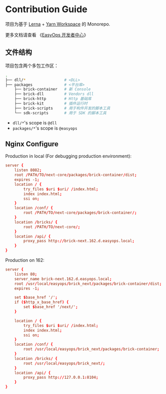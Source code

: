 # Contribution Guide

项目为基于 [Lerna] + [Yarn Workspace] 的 Monorepo.

更多文档请查看 《[EasyOps 开发者中心](http://docs.developers.easyops.cn/)》

## 文件结构

项目包含两个多包工作区：

```bash
.
├── dll/*                 # <DLL>
├── packages              # <平台库>
    ├── brick-container   # 新 Console
    ├── brick-dll         # Vendors dll
    ├── brick-http        # Http 基础库
    ├── brick-kit         # 插件运行时
    ├── brick-scripts     # 用于构件开发的脚本工具
    └── sdk-scripts       # 用于 SDK 的脚本工具
```

- `dll/*`'s scope is `@dll`
- `packages/*`'s scope is `@easyops`

## Nginx Configure

Production in local (For debugging production environment):

```conf
server {
    listen 8082;
    root /PATH/TO/next-core/packages/brick-container/dist;
    expires -1;
    location / {
        try_files $uri $uri/ /index.html;
        index index.html;
        ssi on;
    }
    location /conf/ {
        root /PATH/TO/next-core/packages/brick-container/;
    }
    location /bricks/ {
        root /PATH/TO/next-core/;
    }
    location /api/ {
        proxy_pass http://brick-next.162.d.easyops.local;
    }
}
```

Production on 162:

```conf
server {
    listen 80;
    server_name brick-next.162.d.easyops.local;
    root /usr/local/easyops/brick_next/packages/brick-container/dist;
    expires -1;

    set $base_href '/';
    if ($http_x_base_href) {
        set $base_href '/next/';
    }

    location / {
        try_files $uri $uri/ /index.html;
        index index.html;
        ssi on;
    }
    location /conf/ {
        root /usr/local/easyops/brick_next/packages/brick-container;
    }
    location /bricks/ {
        root /usr/local/easyops/brick_next/;
    }
    location /api/ {
        proxy_pass http://127.0.0.1:8104;
    }
}
```

[lerna]: https://github.com/lerna/lerna
[yarn workspace]: https://yarnpkg.com/lang/en/docs/workspaces/
